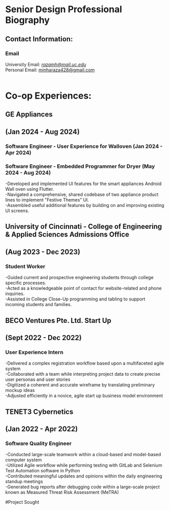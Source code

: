 # Senior Design Professional Biography
## Contact Information:
### Email
University Email: *razamh@mail.uc.edu* <br/>
Personal Email: minharaza428@gmail.com <br/>
<br/>
# Co-op Experiences:
## GE Appliances 
## (Jan 2024 - Aug 2024)
### Software Engineer - User Experience for Walloven (Jan 2024 - Apr 2024)
### Software Engineer - Embedded Programmer for Dryer (May 2024 - Aug 2024)
-Developed and implemented UI features for the smart appliances Android Wall oven using Flutter. 
<br/>
-Navigated a comprehensive, shared codebase of two appliance product lines to implement "Festive Themes” UI. 
<br/>
-Assembled useful additional features by building on and improving existing UI screens. 
<br/>
## University of Cincinnati - College of Engineering & Applied Sciences Admissions Office 
## (Aug 2023 - Dec 2023)
### Student Worker
-Guided current and prospective engineering students through college specific processes. 
<br/>
-Acted as a knowledgeable point of contact for website-related and phone inquiries. 
<br/>
-Assisted in College Close-Up programming and tabling to support incoming students and families. 
<br/>
## BECO Ventures Pte. Ltd. Start Up 
## (Sept 2022 - Dec 2022)
### User Experience Intern
-Delivered a complex registration workflow based upon a multifaceted agile system 
<br/>
-Collaborated with a team while interpreting project data to create precise user personas and user stories 
<br/>
-Digitized a coherent and accurate wireframe by translating preliminary mockup ideas 
<br/>
-Adjusted efficiently in a novice, agile start up business model environment 
<br/>
## TENET3 Cybernetics
## (Jan 2022 - Apr 2022)
### Software Quality Engineer
-Conducted large-scale teamwork within a cloud-based and model-based computer system 
<br/>
-Utilized Agile workflow while performing testing with GitLab and Selenium Test Automation software in Python 
<br/>
-Contributed meaningful updates and opinions within the daily engineering standup meetings 
<br/>
-Generated bug reports after debugging code within a large-scale project known as Measured Threat Risk Assessment (MeTRA) 

#Project Sought


